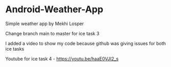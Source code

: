 # Android-Weather-App
Simple weather app by Mekhi Losper

Change branch main to master for ice task 3

I added a video to show my code because github was giving issues for both ice tasks 

Youtube  for ice task 4 - https://youtu.be/haaE0VJI2_s 
